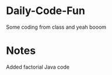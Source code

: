 # Daily-Code-Fun
Some coding from class and yeah booom  <br />

# Notes <br />
Added factorial Java code <br />
